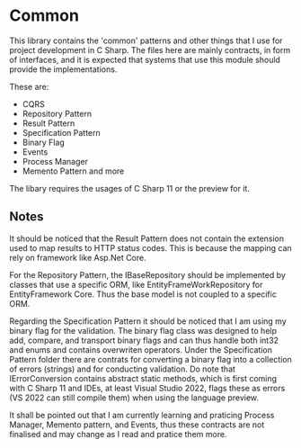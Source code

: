 # Common

This library contains the 'common' patterns and other things that I use for project development in C Sharp.
The files here are mainly contracts, in form of interfaces, and it is expected that systems that use this module should provide the implementations.

These are:
- CQRS
- Repository Pattern
- Result Pattern
- Specification Pattern
- Binary Flag
- Events
- Process Manager
- Memento Pattern
and more 

The libary requires the usages of C Sharp 11 or the preview for it.

## Notes

It should be noticed that the Result Pattern does not contain the extension used to map results to HTTP status codes. This is because the mapping can rely on framework like Asp.Net Core.

For the Repository Pattern, the IBaseRepository should be implemented by classes that use a specific ORM, like EntityFrameWorkRepository for EntityFramework Core. 
Thus the base model is not coupled to a specific ORM.

Regarding the Specification Pattern it should be noticed that I am using my binary flag for the validation. The binary flag class was designed to help add, compare, and transport binary flags and can thus handle both int32 and enums and contains overwriten operators. 
Under the Specification Pattern folder there are contrats for converting a binary flag into a collection of errors (strings) and for conducting validation. Do note that IErrorConversion contains abstract static methods, which is first coming with C Sharp 11 and IDEs, at least Visual Studio 2022, flags these as errors (VS 2022 can still compile them) when using the language preview.

It shall be pointed out that I am currently learning and praticing Process Manager, Memento pattern, and Events, thus these contracts are not finalised and may change as I read and pratice them more.



